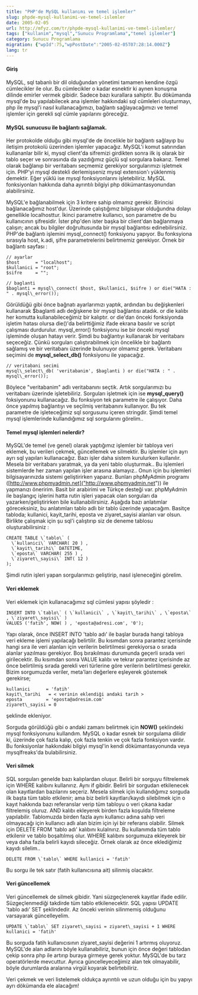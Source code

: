 ```yaml
---
title: "PHP'de MySQL kullanımı ve temel işlemler"
slug: phpde-mysql-kullanimi-ve-temel-islemler
date: 2005-02-05
url: http://mfyz.com/tr/phpde-mysql-kullanimi-ve-temel-islemler/
tags: ["kullanim","mysql","Sunucu Programlama","temel işlemler"]
category: Sunucu Programlama
migration: {"wpId":75,"wpPostDate":"2005-02-05T07:28:14.000Z"}
lang: tr
---
```


#### Giriş

MySQL, sql tabanlı bir dil olduğundan yönetimi tamamen kendine özgü cümlecikler ile olur. Bu cümlecikler o kadar esnektir ki aynen konuşma dilinde emirler vermek gibidir. Sadece bazı kurallara sahiptir. Bu dökümanda mysql'de bu yapılabilecek ana işlemler hakkındaki sql cümleleri oluşturmayı, php ile mysql'i nasıl kullanacağımızı, bağlantı sağlayacağımızı ve temel işlemler için gerekli sql cümle yapılarını göreceğiz.

#### MySQL sunucusu ile bağlantı sağlamak.

Her protokolde olduğu gibi mysql'de de öncelikle bir bağlantı sağlayıp bu iletişim protokolü üzerinden işlemler yapacağız. MySQL'i komut satırından kullananlar bilir ki, mysql client'da sifremizi girdikten sonra ilk iş olarak bir tablo seçer ve sonrasında da yazdığımız güçlü sql sorgulara bakarız. Temel olarak bağlanıp bir veritabanı seçmemiz gerekiyor sorgularımızı işletmek için. PHP'yi mysql destekli derlemişseniz mysql extension'ı yüklenmiş demektir. Eğer yüklü ise mysql fonksiyonlarını işletebiliriz. MySQL fonksiyonları hakkında daha ayrıntılı bilgiyi php dökümantasyonundan alabilirsiniz.

MySQL'e bağlanabilmek için 3 kritere sahip olmamız gerekir. Birincisi bağlanacağımız host'dur. Üzerinde çalıştığımız bilgisayar olduğundna dolayı genellikle localhosttur. İkinci parametre kullanıcı, son parametre de bu kullanıcının şifresidir. İster php'den ister başka bir client'dan bağlanmaya çalışın; ancak bu bilgiler doğrultusunda bir mysql bağlantısı edinebilirsiniz. PHP'de bağlantı işlemini mysql\_connect() fonksiyonu yapıyor. Bu fonksyiona sırasıyla host, k.adi, şifre parametrelerini belirtmemiz gerekiyor. Örnek bir bağlantı sayfası :

```
// ayarlar
$host      = "localhost";
$kullanici = "root";
$sifre     = "";

// baglanti
$baglanti = mysql\_connect( $host, $kullanici, $sifre ) or die("HATA : " . mysql\_error());

```

Görüldüğü gibi önce bağnatı ayarlarımızı yaptık, ardından bu değişkenleri kullanarak $baglanti adlı değişkene bir mysql bağlantısı atadık. or die kalıbı her komutta kullanabileceğimiz bir kalıptır. or die'dan önceki fonksiyonda işletim hatası olursa die()'da belirttiğimiz ifade ekrana basılır ve script çalışması durdurulur. mysql\_error() fonksiyonu ise bir önceki mysql işleminde oluşan hatayı verir. Şimdi bu bağlantıyı kullanarak bir veritabanı seçeceğiz. Çünkü sorguları çalıştırabilmek için öncelikle bir bağlantı sağlamış ve bir veritabanı üzerinde bulunuyor olmamız gerek. Veritabanı seçimini de **mysql\_select\_db()** fonksiyonu ile yapacağız.

```
// veritabani secimi
mysql\_select\_db( 'veritabanim', $baglanti ) or die("HATA : " . mysql\_error());

```

Böylece "veritabanim" adlı veritabanını seçtik. Artık sorgularımızı bu veritabanı üzerinde işletebiliriz. Sorguları işletmek için ise **mysql\_query()** foksiyonunu kullanacağız. Bu fonksiyon tek parametre ile çalışıyor. Daha önce yapılmış bağlantıyı ve seçilmiş veritabanını kullanıyor. Bu tek parametre de işleteceğimiz sql sorgusunu içeren stringdir. Şimdi temel mysql işlemlerinde kullandığımız sql sorgularını görelim..

#### Temel mysql işlemleri nelerdir?

MySQL'de temel (ve genel) olarak yaptığımız işlemler bir tabloya veri eklemek, bu verileri çekmek, güncellemek ve silmektir. Bu işlemler için ayrı ayrı sql yapıları kullanacağız. Bazı işler daha sistem kurulurken kullanılır. Mesela bir veritabanı yaratmak, ya da yeni tablo oluşturmak.. Bu işlemleri sistemlerde her zaman yapılan işler arasına alamayız.. Onun için bu işlemleri bilgisayarınızda sistemi geliştirirken yaparız. Bunları phpMyAdmin programı ([http://www.phpmyadmin.net]("http://www.phpmyadmin.net")) ile yapmanızı öneririm. Basit bir arabirimi ve Türkçe desteği var. phpMyAdmin ile başlangıç işlerini hatta rutin işleri yapacak olan sorguları da yazarken/geliştirirken bile kullanabilirsiniz. Aşağıda bazı anlatımlar göreceksiniz, bu anlatımları tablo adlı bir tablo üzerinde yapacağım. Basitçe tabloda; kullanici, kayit\_tarihi, eposta ve ziyaret\_sayisi alanları var olsun. Birlikte çalışmak için şu sql'i çalıştırıp siz de deneme tablosu oluşturabilirsiniz :

```
CREATE TABLE \`tablo\` (
  \`kullanici\` VARCHAR( 20 ) ,
  \`kayit\_tarihi\` DATETIME,
  \`eposta\` VARCHAR( 255 ) ,
  \`ziyaret\_sayisi\` INT( 12 )
);

```

Şimdi rutin işleri yapan sorgularımızı geliştirip, nasıl işleneceğini görelim.

#### Veri eklemek

Veri eklemek için kullanacağımız sql cümlesi yapısı şöyledir :

```
INSERT INTO \`tablo\` ( \`kullanici\` , \`kayit\_tarihi\` , \`eposta\` , \`ziyaret\_sayisi\` )
VALUES ('fatih', NOW( ) , 'eposta@adresi.com', '0');

```

Yapı olarak, önce INSERT INTO 'tablo adı' ile başlar burada hangi tabloya veri ekleme işlemi yapılacağı belirtilir. Bu kısımdan sonra parantez içerisinde hangi sıra ile veri alanları için verilerin belirtilmesi gerekiyorsa o sırada alanlar yazılması gerekiyor. Boş bırakılması durumunda geçerli sırada veri girilecektir. Bu kısımdan sonra VALUE kalıbı ve tekrar parantez içerisinde az önce belirtilmiş sırada gerekli veri türlerine göre verilerin belirtilmesi gerekir. Bizim sorgumuzda veriler, meta'ları değerlere eşleyerek göstemek gerekirse;

```
kullanici      = 'fatih'
kayit\_tarihi   = < verinin eklendiği andaki tarih >
eposta         = 'eposta@adresim.com'
ziyaret\_sayisi = 0

```
şeklinde ekleniyor.

Sorguda görüldüğü gibi o andaki zamanı belirtmek için **NOW()** şeklindeki mysql fonksiyonunu kullandım. MySQL o kadar esnek bir sorgulama dilidir ki, üzerinde çok fazla kalıp, çok fazla tenkin ve çok fazla fonksiyon vardır. Bu fonksiyonlar hakkındaki bilgiyi mysql'in kendi dökümantasyonunda veya mysqlfreaks'da bulabilirsiniz.

#### Veri silmek

SQL sorguları genelde bazı kalıplardan oluşur. Belirli bir sorguyu filtrelemek için WHERE kalıbını kullanırız. Aynı if gibidir. Belirli bir sorgudan etkilenecek olan kayıtlardan bazılarını seçeriz. Mesela silmek için kullandığımız sorguda ilk başta tüm tablo etkilenir; ama biz belirli kayıtları/kayıdı silebilmek için o kayıt hakkında bazı referanslar verip tüm tabloyu o veri çıkana kadar filtrelemiş oluruz. AND kalıbı ekleyerek birden fazla koşulda filtreleme yapılabilir. Tablomuzda birden fazla aynı kullanıcı adına sahip veri olmayacağı için kullanıcı adlı alan bizim için iyi bir referans olabilir. Silmek için DELETE FROM 'tablo adı' kalıbını kulalnırız. Bu kullanımda tüm tablo etkilenir ve tablo boşaltılmış olur. WHERE kalıbını sorgumuza ekleyerek bir veya daha fazla belirli kayıdı sileceğiz. Örnek olarak az önce eklediğimiz kayıdı silelim..

```
DELETE FROM \`tablo\` WHERE kullanici = 'fatih'

```

Bu sorgu ile tek satır (fatih kullanıcısına ait) silinmiş olacaktır.

#### Veri güncellemek

Veri güncellemek de silmek gibidir. Yani süzgeçlenerek kayıtlar ifade edilir. Süzgeçlenmediği takdirde tüm tablo etkilenecektir. SQL yapısı UPDATE 'tablo adı' SET şeklindedir. Az önceki verinin silinmemiş olduğunu varsayarak güncelleyelim.

```
UPDATE \`tablo\` SET ziyaret\_sayisi = ziyaret\_sayisi + 1 WHERE kullanici = 'fatih'

```

Bu sorguda fatih kullanıcısının ziyaret\_sayisi değerini 1 artırmış oluyoruz. MySQL'de alan adlarını böyle kullanabiliriz, bunun için önce değeri tablodan çekip sonra php ile artırıp buraya girmeye gerek yoktur. MySQL'de bu tarz operatörlerde mevcuttur. Ayrıca güncelleyeceğimiz alan tek olmayabilir, böyle durumlarda aralarına virgül koyarak belirtebiliriz.

Veri çekmek ve veri listelemek oldukça ayrıntılı ve uzun olduğu için bu yapıyı ayrı dökümanda ele alacağım!